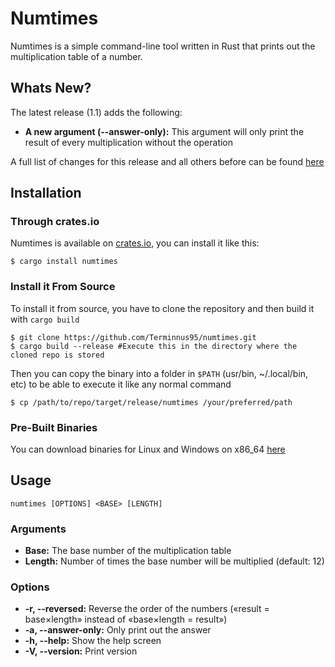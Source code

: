 # Numtimes
Numtimes is a simple command-line tool written in Rust that prints out the multiplication table of a number.

## Whats New?
The latest release (1.1) adds the following:
- **A new argument (--answer-only):** This argument will only print the result of every multiplication without the operation

A full list of changes for this release and all others before can be found [here](https://github.com/Terminnus95/numtimes/blob/main/CHANGELOG.md)

## Installation

### Through crates.io
Numtimes is available on [crates.io](https://crates.io/crates/numtimes), you can install it like this:
```
$ cargo install numtimes
```

### Install it From Source
To install it from source, you have to clone the repository and then build it with `cargo build`
```
$ git clone https://github.com/Terminnus95/numtimes.git
$ cargo build --release #Execute this in the directory where the cloned repo is stored
```
Then you can copy the binary into a folder in `$PATH` (usr/bin, ~/.local/bin, etc) to be able to execute it like any normal command

```
$ cp /path/to/repo/target/release/numtimes /your/preferred/path
```

### Pre-Built Binaries
You can download binaries for Linux and Windows on x86_64 [here](https://github.com/Terminnus95/numtimes/releases)

## Usage
```
numtimes [OPTIONS] <BASE> [LENGTH]
```

### Arguments
- **Base:** The base number of the multiplication table
- **Length:** Number of times the base number will be multiplied (default: 12)

### Options
- **-r, --reversed:** Reverse the order of the numbers («result = base×length» instead of «base×length = result»)
- **-a, --answer-only:** Only print out the answer
- **-h, --help:** Show the help screen
- **-V, --version:** Print version

